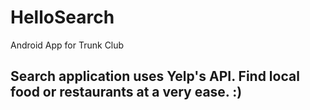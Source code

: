 # HelloSearch
Android App for Trunk Club 
## Search application uses Yelp's API. Find local food or restaurants at a very ease. :) 
